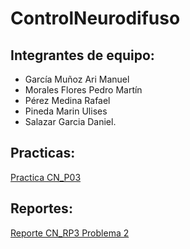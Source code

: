 # ControlNeurodifuso

## Integrantes de equipo:
- García Muñoz Ari Manuel
- Morales Flores Pedro Martín
- Pérez Medina Rafael
- Pineda Marin Ulises
- Salazar Garcia Daniel.

## Practicas:
[Practica CN_P03](https://dsg-ipn.github.io/ControlNeurodifuso-2022/Practicas/CN_P03.html)

## Reportes:
[Reporte CN_RP3 Problema 2](https://dsg-ipn.github.io/ControlNeurodifuso-2022/CN_R03_PR2.html)
